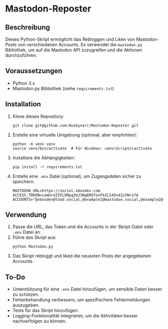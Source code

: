 # Mastodon-Reposter

## Beschreibung
Dieses Python-Skript ermöglicht das Rebloggen und Liken von Mastodon-Posts von verschiedenen Accounts.
Es verwendet die `mastodon.py` Bibliothek, um auf die Mastodon API zuzugreifen und die Aktionen durchzuführen.

## Voraussetzungen
- Python 3.x
- Mastodon.py Bibliothek (siehe `requirements.txt`)

## Installation
1. Klone dieses Repository:
   ```
   git clone git@github.com:Huskynarr/Mastodon-Reposter.git
   ```

2. Erstelle eine virtuelle Umgebung (optional, aber empfohlen):
   ```
   python -m venv venv
   source venv/bin/activate  # Für Windows: venv\Scripts\activate
   ```

3. Installiere die Abhängigkeiten:
   ```
   pip install -r requirements.txt
   ```

4. Erstelle eine `.env` Datei (optional), um Zugangsdaten sicher zu speichern.
   ```
   MASTODON_URL=https://social.xboxdev.com
   ACCESS_TOKEN=zamUreZ5FLbMpg3mJ3Ng6RGYxnFkZLS45n4ZzVNro7A
   ACCOUNTS="@xboxdev@toad.social,@example1@mastodon.social,@example2@mastodon.social"
   ```

## Verwendung
1. Passe die URL, das Token und die Accounts in der Skript-Datei oder `.env` Datei an.
2. Führe das Skript aus:
   ```
   python Mastodon.py
   ```
3. Das Skript rebloggt und liked die neuesten Posts der angegebenen Accounts.

## To-Do
- Unterstützung für eine `.env` Datei hinzufügen, um sensible Daten besser zu schützen.
- Fehlerbehandlung verbessern, um spezifischere Fehlermeldungen auszugeben.
- Tests für das Skript hinzufügen.
- Logging-Funktionalität integrieren, um die Aktivitäten besser nachverfolgen zu können.
